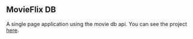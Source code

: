 ## MovieFlix DB

A single page application using the movie db api.
You can see the project [here](https://movieflix-db.netlify.app).


